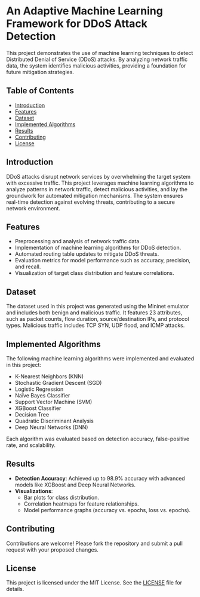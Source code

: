 # An Adaptive Machine Learning Framework for DDoS Attack Detection 

This project demonstrates the use of machine learning techniques to detect Distributed Denial of Service (DDoS) attacks. By analyzing network traffic data, the system identifies malicious activities, providing a foundation for future mitigation strategies.
## Table of Contents
- [Introduction](#introduction)
- [Features](#features)
- [Dataset](#dataset)
- [Implemented Algorithms](#implemented-algorithms)
- [Results](#results)
- [Contributing](#contributing)
- [License](#license)

## Introduction
DDoS attacks disrupt network services by overwhelming the target system with excessive traffic. This project leverages machine learning algorithms to analyze patterns in network traffic, detect malicious activities, and lay the groundwork for automated mitigation mechanisms. The system ensures real-time detection against evolving threats, contributing to a secure network environment.

## Features
- Preprocessing and analysis of network traffic data.
- Implementation of machine learning algorithms for DDoS detection.
- Automated routing table updates to mitigate DDoS threats.
- Evaluation metrics for model performance such as accuracy, precision, and recall.
- Visualization of target class distribution and feature correlations.

## Dataset
The dataset used in this project was generated using the Mininet emulator and includes both benign and malicious traffic. It features 23 attributes, such as packet counts, flow duration, source/destination IPs, and protocol types. Malicious traffic includes TCP SYN, UDP flood, and ICMP attacks.

## Implemented Algorithms
The following machine learning algorithms were implemented and evaluated in this project:
- K-Nearest Neighbors (KNN)
- Stochastic Gradient Descent (SGD)
- Logistic Regression
- Naïve Bayes Classifier
- Support Vector Machine (SVM)
- XGBoost Classifier
- Decision Tree
- Quadratic Discriminant Analysis
- Deep Neural Networks (DNN)

Each algorithm was evaluated based on detection accuracy, false-positive rate, and scalability.

## Results
- **Detection Accuracy**: Achieved up to 98.9% accuracy with advanced models like XGBoost and Deep Neural Networks.
- **Visualizations**:
  - Bar plots for class distribution.
  - Correlation heatmaps for feature relationships.
  - Model performance graphs (accuracy vs. epochs, loss vs. epochs).

## Contributing
Contributions are welcome! Please fork the repository and submit a pull request with your proposed changes.

## License
This project is licensed under the MIT License. See the [LICENSE](LICENSE) file for details.


